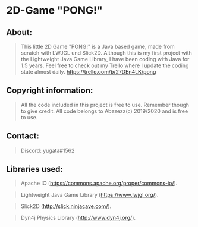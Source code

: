 # 2D-Game "PONG!"

## About: 
> This little 2D Game "PONG!" is a Java based game, made from scratch with LWJGL und Slick2D.
> Although this is my first project with the Lightweight Java Game Library, I have been coding with Java for 1.5 years.
> Feel free to check out my Trello where I update the coding state almost daily. 
> https://trello.com/b/27DEn4LK/pong


## Copyright information: 
> All the code included in this project is free to use. Remember though to give credit.
> All code belongs to Abzzezz(c) 2019/2020 and is free to use. 

## Contact:
> Discord: yugata#1562

## Libraries used: 

> Apache IO (https://commons.apache.org/proper/commons-io/).

> Lightweight Java Game Library (https://www.lwjgl.org/).

> Slick2D (http://slick.ninjacave.com/).

> Dyn4j Physics Library (http://www.dyn4j.org/).

